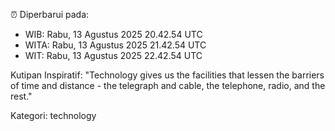 ⏰ Diperbarui pada:
- WIB: Rabu, 13 Agustus 2025 20.42.54 UTC
- WITA: Rabu, 13 Agustus 2025 21.42.54 UTC
- WIT: Rabu, 13 Agustus 2025 22.42.54 UTC

Kutipan Inspiratif:
"Technology gives us the facilities that lessen the barriers of time and distance - the telegraph and cable, the telephone, radio, and the rest."


Kategori: technology

